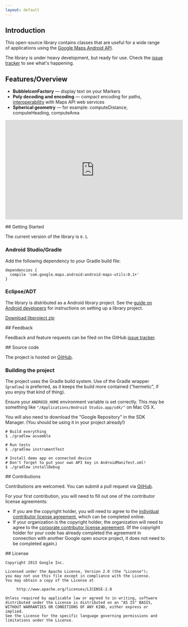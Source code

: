 ```yaml
---
layout: default
---
```


## Introduction

This open-source library contains classes that are useful for a wide range of applications using the [Google Maps Android API](http://developer.android.com/google/play-services/maps.html).

The library is under heavy development, but ready for use. Check the [issue tracker][issues] to see what's happening.

[github]: https://github.com/googlemaps/android-maps-utils
[issues]: https://github.com/googlemaps/android-maps-utils/issues

<p id="overview"></p>

## Features/Overview

  * **BubbleIconFactory** &mdash; display text on your Markers
  * **Poly decoding and encoding** &mdash; compact encoding for paths, [interoperability](https://developers.google.com/maps/documentation/utilities/polylinealgorithm) with Maps API web services
  * **Spherical geometry** &mdash; for example: computeDistance, computeHeading, computeArea

<iframe width="560" height="315" src="https://www.youtube.com/embed/nb2X9IjjZpM" frameborder="0" allowfullscreen></iframe>

<p id="start"></p>
## Getting Started

The current version of the library is `0.1`.

### Android Studio/Gradle

Add the following dependency to your Gradle build file:

    dependencies {
      compile 'com.google.maps.android:android-maps-utils:0.1+'
    }

### Eclipse/ADT
The library is distributed as a Android library project.
See the [guide on Android developers](http://developer.android.com/tools/projects/projects-eclipse.html#ReferencingLibraryProject) for instructions on setting up a library project.

<a class="button" href="android-maps-utils-0.1.zip">Download libproject zip</a>

<p id="feedback"></p>
## Feedback

Feedback and feature requests can be filed on the GitHub [issue tracker][issues].

<p id="source"></p>
## Source code

The project is hosted on [GitHub][github].

### Building the project

The project uses the Gradle build system. Use of the Gradle wrapper (`gradlew`) is preferred, as it keeps the build more contained ("hermetic", if you enjoy that kind of thing).</p>

Ensure your `ANDROID_HOME` environment variable is set correctly. This may be something like `"/Applications/Android Studio.app/sdk/"` on Mac OS X.

You will also need to download the "Google Repository" in the SDK Manager. (You should be using it in your project already!)

    # Build everything
    $ ./gradlew assemble

    # Run tests
    $ ./gradlew instrumentTest

    # Install demo app on connected device
    # Don't forget to put your own API key in AndroidManifest.xml!
    $ ./gradlew installDebug


<p id="contribute"></p>
## Contributions

Contributions are welcomed. You can submit a pull request via
[GitHub][github].

For your first contribution, you will need to fill out one of the contributor license agreements:

  * If you are the copyright holder, you will need to agree to the <a href="https://developers.google.com/open-source/cla/individual?csw=1">individual contributor license agreement</a>, which can be completed online.
  * If your organization is the copyright holder, the organization will need to agree to the <a href="http://code.google.com/legal/corporate-cla-v1.0.html">corporate contributor license agreement</a>. (If the copyright holder for your code has already completed the agreement in connection with another Google open source project, it does not need to be completed again.)

<p id="license"></p>
## License

    Copyright 2013 Google Inc.

    Licensed under the Apache License, Version 2.0 (the "License");
    you may not use this file except in compliance with the License.
    You may obtain a copy of the License at

         http://www.apache.org/licenses/LICENSE-2.0

    Unless required by applicable law or agreed to in writing, software
    distributed under the License is distributed on an "AS IS" BASIS,
    WITHOUT WARRANTIES OR CONDITIONS OF ANY KIND, either express or implied.
    See the License for the specific language governing permissions and
    limitations under the License.